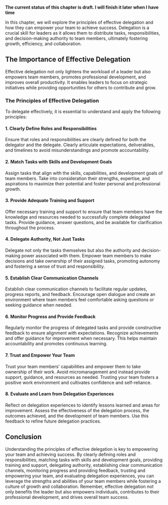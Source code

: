 **The current status of this chapter is draft. I will finish it later when I have time**

In this chapter, we will explore the principles of effective delegation and how they can empower your team to achieve success. Delegation is a crucial skill for leaders as it allows them to distribute tasks, responsibilities, and decision-making authority to team members, ultimately fostering growth, efficiency, and collaboration.

The Importance of Effective Delegation
--------------------------------------

Effective delegation not only lightens the workload of a leader but also empowers team members, promotes professional development, and improves overall productivity. It enables leaders to focus on strategic initiatives while providing opportunities for others to contribute and grow.

### The Principles of Effective Delegation

To delegate effectively, it is essential to understand and apply the following principles:

#### 1. Clearly Define Roles and Responsibilities

Ensure that roles and responsibilities are clearly defined for both the delegator and the delegate. Clearly articulate expectations, deliverables, and timelines to avoid misunderstandings and promote accountability.

#### 2. Match Tasks with Skills and Development Goals

Assign tasks that align with the skills, capabilities, and development goals of team members. Take into consideration their strengths, expertise, and aspirations to maximize their potential and foster personal and professional growth.

#### 3. Provide Adequate Training and Support

Offer necessary training and support to ensure that team members have the knowledge and resources needed to successfully complete delegated tasks. Provide guidance, answer questions, and be available for clarification throughout the process.

#### 4. Delegate Authority, Not Just Tasks

Delegate not only the tasks themselves but also the authority and decision-making power associated with them. Empower team members to make decisions and take ownership of their assigned tasks, promoting autonomy and fostering a sense of trust and responsibility.

#### 5. Establish Clear Communication Channels

Establish clear communication channels to facilitate regular updates, progress reports, and feedback. Encourage open dialogue and create an environment where team members feel comfortable asking questions or seeking guidance when needed.

#### 6. Monitor Progress and Provide Feedback

Regularly monitor the progress of delegated tasks and provide constructive feedback to ensure alignment with expectations. Recognize achievements and offer guidance for improvement when necessary. This helps maintain accountability and promotes continuous learning.

#### 7. Trust and Empower Your Team

Trust your team members' capabilities and empower them to take ownership of their work. Avoid micromanagement and instead provide support, guidance, and resources as needed. Trusting your team fosters a positive work environment and cultivates confidence and self-reliance.

#### 8. Evaluate and Learn from Delegation Experiences

Reflect on delegation experiences to identify lessons learned and areas for improvement. Assess the effectiveness of the delegation process, the outcomes achieved, and the development of team members. Use this feedback to refine future delegation practices.

Conclusion
----------

Understanding the principles of effective delegation is key to empowering your team and achieving success. By clearly defining roles and responsibilities, matching tasks with skills and development goals, providing training and support, delegating authority, establishing clear communication channels, monitoring progress and providing feedback, trusting and empowering your team, and evaluating delegation experiences, you can leverage the strengths and abilities of your team members while fostering a culture of growth and collaboration. Remember, effective delegation not only benefits the leader but also empowers individuals, contributes to their professional development, and drives overall team success.
